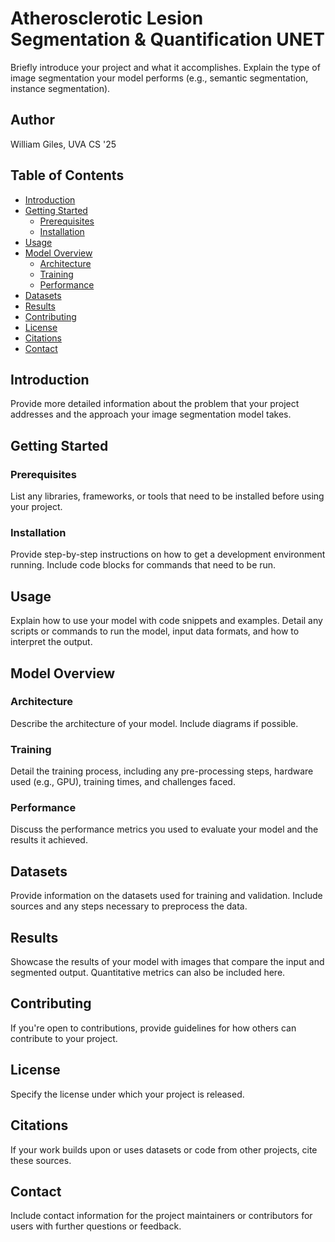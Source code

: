 # Atherosclerotic Lesion Segmentation & Quantification UNET

Briefly introduce your project and what it accomplishes. Explain the type of image segmentation your model performs (e.g., semantic segmentation, instance segmentation).

## Author

William Giles, UVA CS '25

## Table of Contents

- [Introduction](#introduction)
- [Getting Started](#getting-started)
  - [Prerequisites](#prerequisites)
  - [Installation](#installation)
- [Usage](#usage)
- [Model Overview](#model-overview)
  - [Architecture](#architecture)
  - [Training](#training)
  - [Performance](#performance)
- [Datasets](#datasets)
- [Results](#results)
- [Contributing](#contributing)
- [License](#license)
- [Citations](#citations)
- [Contact](#contact)

## Introduction

Provide more detailed information about the problem that your project addresses and the approach your image segmentation model takes.

## Getting Started

### Prerequisites

List any libraries, frameworks, or tools that need to be installed before using your project.

### Installation

Provide step-by-step instructions on how to get a development environment running. Include code blocks for commands that need to be run.

## Usage

Explain how to use your model with code snippets and examples. Detail any scripts or commands to run the model, input data formats, and how to interpret the output.

## Model Overview

### Architecture

Describe the architecture of your model. Include diagrams if possible.

### Training

Detail the training process, including any pre-processing steps, hardware used (e.g., GPU), training times, and challenges faced.

### Performance

Discuss the performance metrics you used to evaluate your model and the results it achieved.

## Datasets

Provide information on the datasets used for training and validation. Include sources and any steps necessary to preprocess the data.

## Results

Showcase the results of your model with images that compare the input and segmented output. Quantitative metrics can also be included here.

## Contributing

If you're open to contributions, provide guidelines for how others can contribute to your project.

## License

Specify the license under which your project is released.

## Citations

If your work builds upon or uses datasets or code from other projects, cite these sources.

## Contact

Include contact information for the project maintainers or contributors for users with further questions or feedback.

